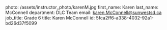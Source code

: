 photo: /assets/instructor_photo/karenM.jpg
first_name: Karen
last_name: McConnell
department: DLC Team
email: karen.McConnell@sunwestsd.ca
job_title: Grade 6
title: Karen McConnell
id: 5fca2ff6-a338-4032-92a1-bd26d37f5099
